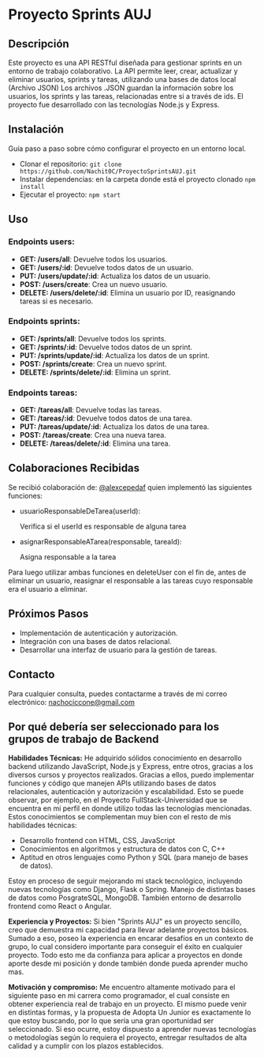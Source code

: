 # Proyecto Sprints AUJ

## Descripción

Este proyecto es una API RESTful diseñada para gestionar sprints en un entorno de trabajo colaborativo.
La API permite leer, crear, actualizar y eliminar usuarios, sprints y tareas, utilizando una bases de datos local (Archivo JSON)
Los archivos .JSON guardan la información sobre los usuarios, los sprints y las tareas, relacionadas entre si a través de ids.
El proyecto fue desarrollado con las tecnologías Node.js y Express.

## Instalación
Guía paso a paso sobre cómo configurar el proyecto en un entorno local.

- Clonar el repositorio:
  `git clone https://github.com/Nachit0C/ProyectoSprintsAUJ.git`
- Instalar dependencias: en la carpeta donde está el proyecto clonado
  `npm install`
- Ejecutar el proyecto:
  `npm start`
  
## Uso

### Endpoints users:
- **GET: /users/all**: Devuelve todos los usuarios.
- **GET: /users/:id**: Devuelve todos datos de un usuario.
- **PUT: /users/update/:id**: Actualiza los datos de un usuario.
- **POST: /users/create**: Crea un nuevo usuario.
- **DELETE: /users/delete/:id**: Elimina un usuario por ID, reasignando tareas si es necesario.

### Endpoints sprints:
- **GET: /sprints/all**: Devuelve todos los sprints.
- **GET: /sprints/:id**: Devuelve todos datos de un sprint.
- **PUT: /sprints/update/:id**: Actualiza los datos de un sprint.
- **POST: /sprints/create**: Crea un nuevo sprint.
- **DELETE: /sprints/delete/:id**: Elimina un sprint.

### Endpoints tareas:
- **GET: /tareas/all**: Devuelve todas las tareas.
- **GET: /tareas/:id**: Devuelve todos datos de una tarea.
- **PUT: /tareas/update/:id**: Actualiza los datos de una tarea.
- **POST: /tareas/create**: Crea una nueva tarea.
- **DELETE: /tareas/delete/:id**: Elimina una tarea.

## Colaboraciones Recibidas

Se recibió colaboración de: [@alexcepedaf](https://github.com/alexcepedaf) quien implementó las siguientes funciones:

-  usuarioResponsableDeTarea(userId):
  
    Verifica si el userId es responsable de alguna tarea
- asignarResponsableATarea(responsable, tareaId):
  
    Asigna responsable a la tarea
  
 Para luego utilizar ambas funciones en deleteUser con el fin de, antes de eliminar un usuario, reasignar el responsable a las tareas cuyo responsable era el usuario a eliminar.

## Próximos Pasos

- Implementación de autenticación y autorización.
- Integración con una bases de datos relacional.
- Desarrollar una interfaz de usuario para la gestión de tareas.

## Contacto
Para cualquier consulta, puedes contactarme a través de mi correo electrónico: nachociccone@gmail.com

## Por qué debería ser seleccionado para los grupos de trabajo de Backend

**Habilidades Técnicas:** He adquirido sólidos conocimiento en desarrollo backend utilizando JavaScript, Node.js y Express, entre otros, gracias a los diversos cursos y proyectos realizados.
Gracias a ellos, puedo implementar funciones y código que manejen APIs utilizando bases de datos relacionales, autenticación y autorización y escalabilidad.
Esto se puede observar, por ejemplo, en el Proyecto FullStack-Universidad que se encuentra en mi perfil en donde utilizo todas las tecnologías mencionadas.
Estos conocimientos se complementan muy bien con el resto de mis habilidades técnicas:
- Desarrollo frontend con HTML, CSS, JavaScript
- Conocimientos en algoritmos y estructura de datos con C, C++
- Aptitud en otros lenguajes como Python y SQL (para manejo de bases de datos).

Estoy en proceso de seguir mejorando mi stack tecnológico, incluyendo nuevas tecnologías como Django, Flask o Spring. Manejo de distintas bases de datos como PosgrateSQL, MongoDB.
También entorno de desarrollo frontend como React o Angular.

**Experiencia y Proyectos:** Si bien "Sprints AUJ" es un proyecto sencillo, creo que demuestra mi capacidad para llevar adelante proyectos básicos.
Sumado a eso, poseo la experiencia en encarar desafíos en un contexto de grupo, lo cual considero importante para conseguir el éxito en cualquier proyecto.
Todo esto me da confianza para aplicar a proyectos en donde aporte desde mi posición y donde también donde pueda aprender mucho mas.

**Motivación y compromiso:** Me encuentro altamente motivado para el siguiente paso en mi carrera como programador, el cual consiste en obtener experiencia real de trabajo en un proyecto.
El mismo puede venir en distintas formas, y la propuesta de Adopta Un Junior es exactamente lo que estoy buscando, por lo que sería una gran oportunidad ser seleccionado.
Si eso ocurre, estoy dispuesto a aprender nuevas tecnologías o metodologías según lo requiera el proyecto, entregar resultados de alta calidad y a cumplir con los plazos establecidos.

